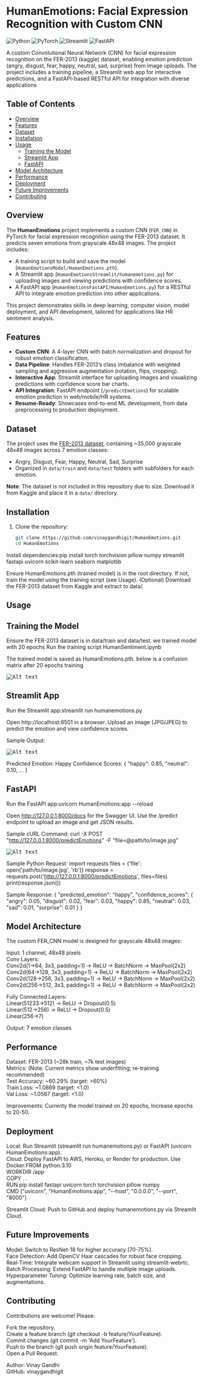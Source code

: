 # HumanEmotions: Facial Expression Recognition with Custom CNN

![Python](https://img.shields.io/badge/Python-3.8+-blue.svg)
![PyTorch](https://img.shields.io/badge/PyTorch-2.0+-orange.svg)
![Streamlit](https://img.shields.io/badge/Streamlit-1.0+-red.svg)
![FastAPI](https://img.shields.io/badge/FastAPI-0.68+-green.svg)

A custom Convolutional Neural Network (CNN) for facial expression recognition on the FER-2013 (kaggle) dataset, enabling emotion prediction (angry, disgust, fear, happy, neutral, sad, surprise) from image uploads. The project includes a training pipeline, a Streamlit web app for interactive predictions, and a FastAPI-based RESTful API for integration with diverse applications

## Table of Contents

- [Overview](#overview)
- [Features](#features)
- [Dataset](#dataset)
- [Installation](#installation)
- [Usage](#usage)
  - [Training the Model](#training-the-model)
  - [Streamlit App](#streamlit-app)
  - [FastAPI](#fastapi)
- [Model Architecture](#model-architecture)
- [Performance](#performance)
- [Deployment](#deployment)
- [Future Improvements](#future-improvements)
- [Contributing](#contributing)

## Overview

The **HumanEmotions** project implements a custom CNN (`FER_CNN`) in PyTorch for facial expression recognition using the FER-2013 dataset. It predicts seven emotions from grayscale 48x48 images. The project includes:

- A training script to build and save the model (`HumanEmotionsModel/HumanEmotions.pth`).
- A Streamlit app (`HumanEmotionsStreamlit/humanemotions.py`) for uploading images and viewing predictions with confidence scores.
- A FastAPI app (`HumanEmotionsFastAPI/HumanEmotions.py`) for a RESTful API to integrate emotion prediction into other applications.

This project demonstrates skills in deep learning, computer vision, model deployment, and API development, tailored for applications like HR sentiment analysis.

## Features

- **Custom CNN**: A 4-layer CNN with batch normalization and dropout for robust emotion classification.
- **Data Pipeline**: Handles FER-2013’s class imbalance with weighted sampling and aggressive augmentation (rotation, flips, cropping).
- **Interactive App**: Streamlit interface for uploading images and visualizing predictions with confidence score bar charts.
- **API Integration**: FastAPI endpoint (`/predictEmotions`) for scalable emotion prediction in web/mobile/HR systems.
- **Resume-Ready**: Showcases end-to-end ML development, from data preprocessing to production deployment.

## Dataset

The project uses the [FER-2013 dataset](https://www.kaggle.com/datasets/msambare/fer2013), containing ~35,000 grayscale 48x48 images across 7 emotion classes:

- Angry, Disgust, Fear, Happy, Neutral, Sad, Surprise
- Organized in `data/train` and `data/test` folders with subfolders for each emotion.

**Note**: The dataset is not included in this repository due to size. Download it from Kaggle and place it in a `data/` directory.

## Installation

1. Clone the repository:
   ```bash
   git clone https://github.com/vinaygandhigit/HumanEmotions.git
   cd HumanEmotions
   ```

Install dependencies:pip install torch torchvision pillow numpy streamlit fastapi uvicorn scikit-learn seaborn matplotlib

Ensure HumanEmotions.pth (trained model) is in the root directory. If not, train the model using the training script (see Usage).
(Optional) Download the FER-2013 dataset from Kaggle and extract to data/.

## Usage

## **Training the Model**

Ensure the FER-2013 dataset is in data/train and data/test. we trained model with 20 epochs
Run the training script HumanSentiment.ipynb

The trained model is saved as HumanEmotions.pth. below is a confusion matrix after 20 epochs training

<kbd>![Alt text](confusionmatrix.png)<kbd>

## **Streamlit App**

Run the Streamlit app:streamlit run humanemotions.py

Open http://localhost:8501 in a browser.
Upload an image (JPG/JPEG) to predict the emotion and view confidence scores.

Sample Output:

<kbd>![Alt text](streamlit.jpg)<kbd>

Predicted Emotion: Happy
Confidence Scores: { "happy": 0.85, "neutral": 0.10, ... }

## **FastAPI**

Run the FastAPI app:uvicorn HumanEmotions:app --reload

Open http://127.0.0.1:8000/docs for the Swagger UI.
Use the /predict endpoint to upload an image and get JSON results.

Sample cURL Command:
curl -X POST "http://127.0.0.1:8000/predictEmotions" -F "file=@path/to/image.jpg"

<kbd>![Alt text](postman.jpg)<kbd>

Sample Python Request:
import requests
files = {'file': open('path/to/image.jpg', 'rb')}
response = requests.post('http://127.0.0.1:8000/predictEmotions', files=files)
print(response.json())

Sample Response:
{
"predicted_emotion": "happy",
"confidence_scores": {
"angry": 0.05,
"disgust": 0.02,
"fear": 0.03,
"happy": 0.85,
"neutral": 0.03,
"sad": 0.01,
"surprise": 0.01
}
}

## **Model Architecture**

The custom FER_CNN model is designed for grayscale 48x48 images:<br>

Input: 1 channel, 48x48 pixels<br>
Conv Layers: <br>
Conv2d(1→64, 3x3, padding=1) → ReLU → BatchNorm → MaxPool(2x2)<br>
Conv2d(64→128, 3x3, padding=1) → ReLU → BatchNorm → MaxPool(2x2)<br>
Conv2d(128→256, 3x3, padding=1) → ReLU → BatchNorm → MaxPool(2x2)<br>
Conv2d(256→512, 3x3, padding=1) → ReLU → BatchNorm → MaxPool(2x2)<br>

Fully Connected Layers:<br>
Linear(51233→512) → ReLU → Dropout(0.5)<br>
Linear(512→256) → ReLU → Dropout(0.5)<br>
Linear(256→7)<br>

Output: 7 emotion classes<br>

## Performance

Dataset: FER-2013 (~28k train, ~7k test images)<br>
Metrics: (Note: Current metrics show underfitting; re-training recommended)<br>
Test Accuracy: ~60.29% (target: >60%)<br>
Train Loss: ~1.0869 (target: <1.0)<br>
Val Loss: ~1.0567 (target: <1.0)<br>

Improvements: Currenty the model trained on 20 epochs, Increase epochs to 20-50.

## Deployment

Local: Run Streamlit (streamlit run humanemotions.py) or FastAPI (uvicorn HumanEmotions:app).<br>
Cloud: Deploy FastAPI to AWS, Heroku, or Render for production. Use Docker:FROM python:3.10<br>
WORKDIR /app<br>
COPY . .<br>
RUN pip install fastapi uvicorn torch torchvision pillow numpy<br>
CMD ["uvicorn", "HumanEmotions:app", "--host", "0.0.0.0", "--port", "8000"]<br>

Streamlit Cloud: Push to GitHub and deploy humanemotions.py via Streamlit Cloud.

## Future Improvements

Model: Switch to ResNet-18 for higher accuracy (70-75%).<br>
Face Detection: Add OpenCV Haar cascades for robust face cropping.<br>
Real-Time: Integrate webcam support in Streamlit using streamlit-webrtc.<br>
Batch Processing: Extend FastAPI to handle multiple image uploads.<br>
Hyperparameter Tuning: Optimize learning rate, batch size, and augmentations.<br>

## Contributing

Contributions are welcome! Please:

Fork the repository.<br>
Create a feature branch (git checkout -b feature/YourFeature).<br>
Commit changes (git commit -m 'Add YourFeature').<br>
Push to the branch (git push origin feature/YourFeature).<br>
Open a Pull Request.<br>

Author: Vinay Gandhi<br>
GitHub: vinaygandhigit


